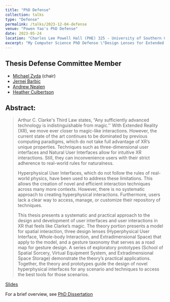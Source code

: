 ```yaml
---
title: "PhD Defense"
collection: talks
type: "Defense"
permalink: /talks/2023-12-04-defense
venue: "Powen Yao's PhD Defense"
date: 2023-05-24
location: "Charles Lee Powell Hall (PHE) 325 - University of Southern California"
excerpt: "My Computer Science PhD Defense \"Design Lenses for Extended Reality.\""
---
```


## Thesis Defense Committee Member
* [Michael Zyda](https://www.linkedin.com/in/mikezyda/) (chair)
* [Jernej Barbic](https://www.linkedin.com/in/jernejbarbic/)
* [Andrew Nealen](https://www.linkedin.com/in/nealen/)
* [Heather Culbertson](https://www.linkedin.com/in/heather-culbertson/)


## Abstract:

> Arthur C. Clarke's Third Law states, “Any sufficiently advanced technology is indistinguishable from magic.'' With Extended Reality (XR), we move ever closer to magic-like interactions. However, the current state of the art continues to be dominated by previous computing paradigms, which do not take full advantage of XR’s unique properties. Techniques such as three-dimensional user interfaces and Natural User Interfaces allow for intuitive XR interactions. Still, they can inconvenience users with their strict adherence to real-world rules for naturalness.
>
> Hyperphysical User Interfaces, which do not follow the rules of real-world physics, have been used to address these limitations. This allows the creation of novel and efficient interaction techniques across many more contexts. However, there is no systematic approach to creating hyperphysical interactions. Furthermore, users lack a clear way to access, manage, or customize their repository of techniques.
>
> This thesis presents a systematic and practical approach to the design and development of user interfaces and user interactions in XR that feels like Clarke’s magic. The theory portion presents a model for spatial interaction, three design lenses (Hyperphysical User Interface, Whole-body Interaction, and Extradimensional Space) that apply to the model, and a gesture taxonomy that serves as a road map for gesture design. A series of exploratory prototypes (School of Spatial Sorcery, Virtual Equipment System, and Extradimensional Space Storage) demonstrate the theory’s practical applications. Together, the theory and prototypes guide the design of novel hyperphysical interfaces for any scenario and techniques to access the best tools for those scenarios.

[Slides](https://docs.google.com/presentation/d/1edZJlYlRQs6ulw2Xz0wyg3GKQvHk_BXU6HpoBOQ31T4/edit?usp=drive_web&ouid=108567755547819342404)

For a brief overview, see [PhD Dissertation](../_publications/2024-01-26-phd.md)